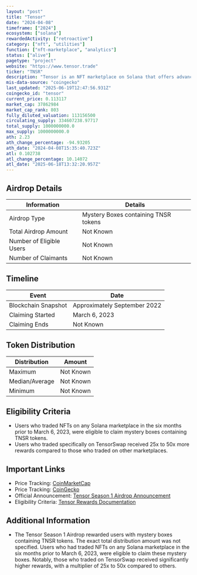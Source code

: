 ```yaml
---
layout: "post"
title: "Tensor"
date: "2024-04-08"
timeframe: ["2024"]
ecosystem: ["solana"]
rewardedActivity: ["retroactive"]
category: ["nft", "utilities"]
function: ["nft-marketplace", "analytics"]
status: ["alive"]
pagetype: "project"
website: "https://www.tensor.trade"
ticker: "TNSR"
description: "Tensor is an NFT marketplace on Solana that offers advanced trading features, including better coverage, more data, and advanced order types. It aims to provide a seamless and efficient trading experience for users."
mis-data-source: "coingecko"
last_updated: "2025-06-19T12:47:56.931Z"
coingecko_id: "tensor"
current_price: 0.113117
market_cap: 37862984
market_cap_rank: 803
fully_diluted_valuation: 113156500
circulating_supply: 334607238.97717
total_supply: 1000000000.0
max_supply: 1000000000.0
ath: 2.23
ath_change_percentage: -94.93205
ath_date: "2024-04-08T15:35:40.723Z"
atl: 0.102738
atl_change_percentage: 10.14072
atl_date: "2025-06-18T13:32:20.957Z"
---
```


## Airdrop Details

| Information              | Details                              |
| ------------------------ | ------------------------------------ |
| Airdrop Type             | Mystery Boxes containing TNSR tokens |
| Total Airdrop Amount     | Not Known                            |
| Number of Eligible Users | Not Known                            |
| Number of Claimants      | Not Known                            |

## Timeline

| Event               | Date                                              |
| ------------------- | ------------------------------------------------- |
| Blockchain Snapshot | Approximately September 2022                      |
| Claiming Started    | March 6, 2023                                     |
| Claiming Ends       | Not Known                                         |

## Token Distribution

| Distribution   | Amount    |
| -------------- | --------- |
| Maximum        | Not Known |
| Median/Average | Not Known |
| Minimum        | Not Known |

## Eligibility Criteria

- Users who traded NFTs on any Solana marketplace in the six months prior to March 6, 2023, were eligible to claim mystery boxes containing TNSR tokens.
- Users who traded specifically on TensorSwap received 25x to 50x more rewards compared to those who traded on other marketplaces.

## Important Links

- Price Tracking: [CoinMarketCap](https://coinmarketcap.com/currencies/tnsr)
- Price Tracking: [CoinGecko](https://www.coingecko.com/en/coins/tnsr)
- Official Announcement: [Tensor Season 1 Airdrop Announcement](https://x.com/tensor_hq/status/1632803117606764544)
- Eligibility Criteria: [Tensor Rewards Documentation](https://docs.tensor.trade/welcome/rewards)

## Additional Information

- The Tensor Season 1 Airdrop rewarded users with mystery boxes containing TNSR tokens. The exact total distribution amount was not specified. Users who had traded NFTs on any Solana marketplace in the six months prior to March 6, 2023, were eligible to claim these mystery boxes. Notably, those who traded on TensorSwap received significantly higher rewards, with a multiplier of 25x to 50x compared to others.